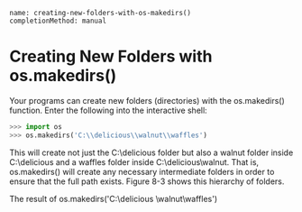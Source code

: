 ```ngMeta
name: creating-new-folders-with-os-makedirs()
completionMethod: manual
```
# Creating New Folders with os.makedirs()
Your programs can create new folders (directories) with the os.makedirs() function. Enter the following into the interactive shell:

```python
>>> import os
>>> os.makedirs('C:\\delicious\\walnut\\waffles')
```
This will create not just the C:\delicious folder but also a walnut folder inside C:\delicious and a waffles folder inside C:\delicious\walnut. That is, os.makedirs() will create any necessary intermediate folders in order to ensure that the full path exists. Figure 8-3 shows this hierarchy of folders.

<!-- ![image](assets/000036.jpg)
 -->
The result of os.makedirs('C:\\delicious \\walnut\\waffles')